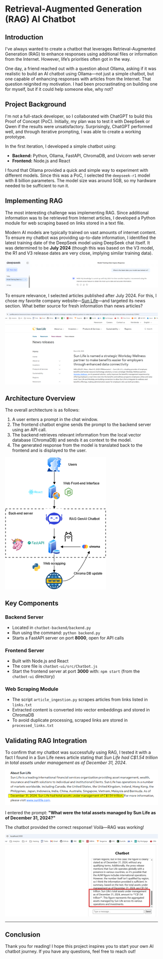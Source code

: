 # Retrieval-Augmented Generation (RAG) AI Chatbot

## Introduction
I've always wanted to create a chatbot that leverages Retrieval-Augmented Generation (RAG) to enhance responses using additional files or information from the Internet. However, life’s priorities often got in the way.

One day, a friend reached out with a question about Ollama, asking if it was realistic to build an AI chatbot using Ollama—not just a simple chatbot, but one capable of enhancing responses with articles from the Internet. That question reignited my motivation. I had been procrastinating on building one for myself, but if it could help someone else, why not?

## Project Background
I'm not a full-stack developer, so I collaborated with ChatGPT to build this Proof of Concept (PoC). Initially, my plan was to test it with DeepSeek or Qwen if the results were unsatisfactory. Surprisingly, ChatGPT performed well, and through iterative prompting, I was able to create a working prototype.

In the first iteration, I developed a simple chatbot using:
- **Backend:** Python, Ollama, FastAPI, ChromaDB, and Uvicorn web server
- **Frontend:** Node.js and React

I found that Ollama provided a quick and simple way to experiment with different models. Since this was a PoC, I selected the `deepseek-r1` model with 8 billion parameters. The model size was around 5GB, so my hardware needed to be sufficient to run it.

## Implementing RAG
The most interesting challenge was implementing RAG. Since additional information was to be retrieved from Internet articles, I developed a Python module for web scraping based on links stored in a text file.

Modern AI models are typically trained on vast amounts of internet content. To ensure my chatbot was providing up-to-date information, I identified the latest training date of the DeepSeek model using DeepSeek chat itself. It was determined to be **July 2024** (though this was based on the V3 model, the R1 and V3 release dates are very close, implying similar training data).

![DeepSeek Latest Training Date](/images/DeepSeek_latest_training_date.png)

To ensure relevance, I selected articles published after July 2024. For this, I chose my favorite company website—[Sun Life](https://www.sunlife.com)—and targeted its news section. What better source for fresh information than news articles?

![Sun Life News Example](/images/slf_news.png)

## Architecture Overview
The overall architecture is as follows:
1. A user enters a prompt in the chat window.
2. The frontend chatbot engine sends the prompt to the backend server using an API call.
3. The backend retrieves relevant information from the local vector database (ChromaDB) and sends it as context to the model.
4. The generated response from the model is translated back to the frontend and is displayed to the user.  

![Architecture Diagram](/images/chatbot.png)

## Key Components

### Backend Server
- Located in `chatbot-backend/backend.py`
- Run using the command: `python backend.py`
- Starts a FastAPI server on port **8000**, open for API calls

### Frontend Server
- Built with Node.js and React
- The core file is `chatbot-ui/src/Chatbot.js`
- Start the frontend server at port **3000** with: `npm start` (from the `chatbot-ui` directory)

### Web Scraping Module
- The script `article_ingestion.py` scrapes articles from links listed in `links.txt`
- Extracted content is converted into vector embeddings and stored in ChromaDB
- To avoid duplicate processing, scraped links are stored in `processed_links.txt`

## Validating RAG Integration
To confirm that my chatbot was successfully using RAG, I tested it with a fact I found in a Sun Life news article stating that *Sun Life had C$1.54 trillion in total assets under management as of December 31, 2024*.

![Sun Life Total Assets](/images/slf_total_assets.png)

I entered the prompt: **"What were the total assets managed by Sun Life as of December 31, 2024?"**

The chatbot provided the correct response! Voilà—RAG was working!

![Chatbot Result](/images/chatbot_result.png)

---

## Conclusion
Thank you for reading! I hope this project inspires you to start your own AI chatbot journey. If you have any questions, feel free to reach out!

